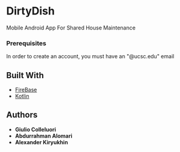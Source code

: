 # DirtyDish

Mobile Android App For Shared House Maintenance 

### Prerequisites

In order to create an account, you must have an "@ucsc.edu" email

## Built With

* [FireBase](firebase.com)
* [Kotlin](kotlin.org)

## Authors

* **Giulio Colleluori**
* **Abdurrahman Alomari**
* **Alexander Kiryukhin**